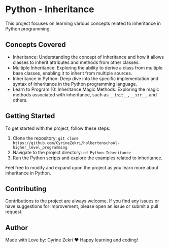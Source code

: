 # Python - Inheritance

This project focuses on learning various concepts related to inheritance in Python programming.

## Concepts Covered

- Inheritance: Understanding the concept of inheritance and how it allows classes to inherit attributes and methods from other classes.
- Multiple Inheritance: Exploring the ability to derive a class from multiple base classes, enabling it to inherit from multiple sources.
- Inheritance in Python: Deep dive into the specific implementation and syntax of inheritance in the Python programming language.
- Learn to Program 10: Inheritance Magic Methods: Exploring the magic methods associated with inheritance, such as `__init__`, `__str__`, and others.

## Getting Started

To get started with the project, follow these steps:

1. Clone the repository: `git clone https://github.com/CyrineZekri/holbertonschool-higher_level_programming`
2. Navigate to the project directory: `cd Python-Inheritance`
3. Run the Python scripts and explore the examples related to inheritance.

Feel free to modify and expand upon the project as you learn more about inheritance in Python.

## Contributing
Contributions to the project are always welcome. If you find any issues or have suggestions for improvement, please open an issue or submit a pull request.

## Author 
Made with Love by: Cyrine Zekri :heart:
Happy learning and coding!
